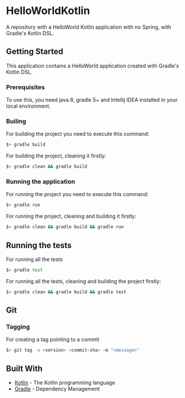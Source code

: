 # HelloWorldKotlin

A repository with a HelloWorld Kotlin application with no Spring, with Gradle's Kotlin DSL.

## Getting Started

This application contains a HelloWorld application created with Gradle's Kotlin DSL.

### Prerequisites

To use this, you need java 8, gradle 5+ and Intellij IDEA installed in your local environment.

### Builing

For building the project you need to execute this command:

```sh
$> gradle build
```

For building the project, cleaning it firstly:

```sh
$> gradle clean && gradle build
```

### Running the application

For running the project you need to execute this command:

```sh
$> gradle run
```

For running the project, cleaning and building it firstly:

```sh
$> gradle clean && gradle build && gradle run
```

## Running the tests

For running all the tests

```sh
$> gradle test
```

For running all the tests, cleaning and building the project firstly:

```sh
$> gradle clean && gradle build && gradle test
```

## Git

### Tagging

For creating a tag pointing to a commit

```sh
$> git tag -a <version> <commit-sha> -m "<message>"
```

## Built With

* [Kotlin](https://kotlinlang.org/) - The Kotlin programming language
* [Gradle](https://gradle.org/) - Dependency Management



